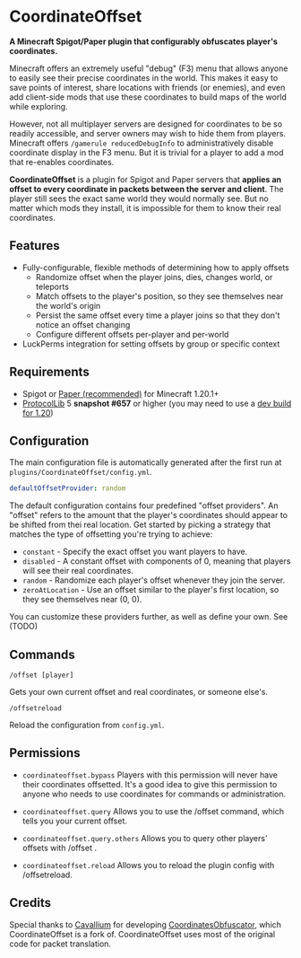 CoordinateOffset
================
**A Minecraft Spigot/Paper plugin that configurably obfuscates player's coordinates.**

Minecraft offers an extremely useful "debug" (F3) menu that allows anyone to easily see their precise coordinates in the
world. This makes it easy to save points of interest, share locations with friends (or enemies), and even add
client-side mods that use these coordinates to build maps of the world while exploring.

However, not all multiplayer servers are designed for coordinates to be so readily accessible, and server owners may
wish to hide them from players. Minecraft offers `/gamerule reducedDebugInfo` to administratively disable coordinate
display in the F3 menu. But it is trivial for a player to add a mod that re-enables coordinates.

**CoordinateOffset** is a plugin for Spigot and Paper servers that **applies an offset to every coordinate in packets
between the server and client**. The player still sees the exact same world they would normally see. But no matter which
mods they install, it is impossible for them to know their real coordinates.

Features
--------
* Fully-configurable, flexible methods of determining how to apply offsets
  * Randomize offset when the player joins, dies, changes world, or teleports
  * Match offsets to the player's position, so they see themselves near the world's origin
  * Persist the same offset every time a player joins so that they don't notice an offset changing
  * Configure different offsets per-player and per-world
* LuckPerms integration for setting offsets by group or specific context

Requirements
------------
* Spigot or [Paper (recommended)](https://papermc.io/) for Minecraft 1.20.1+
* [ProtocolLib](https://www.spigotmc.org/resources/protocollib.1997/) 5 **snapshot #657** or higher (you may need 
  to use a [dev build for 1.20](https://ci.dmulloy2.net/job/ProtocolLib/))

Configuration
-------------
The main configuration file is automatically generated after the first run at `plugins/CoordinateOffset/config.yml`.

```yaml
defaultOffsetProvider: random
```

The default configuration contains four predefined "offset providers". An "offset" refers to the amount that the
player's coordinates should appear to be shifted from thei real location. Get started by picking a strategy that matches
the type of offsetting you're trying to achieve:
* `constant` - Specify the exact offset you want players to have.
* `disabled` - A constant offset with components of 0, meaning that players will see their real coordinates.
* `random` - Randomize each player's offset whenever they join the server.
* `zeroAtLocation` - Use an offset similar to the player's first location, so they see themselves near (0, 0).

You can customize these providers further, as well as define your own. See (TODO)

Commands
--------
```
/offset [player]
```
Gets your own current offset and real coordinates, or someone else's.

```
/offsetreload
```
Reload the configuration from `config.yml`.

Permissions
-----------
* `coordinateoffset.bypass`
Players with this permission will never have their coordinates offsetted.
It's a good idea to give this permission to anyone who needs to use coordinates for commands or administration.

* `coordinateoffset.query`
Allows you to use the /offset command, which tells you your current offset.

* `coordinateoffset.query.others`
Allows you to query other players' offsets with /offset <name>.

* `coordinateoffset.reload`
  Allows you to reload the plugin config with /offsetreload.

Credits
-------
Special thanks to [Cavallium](https://github.com/cavallium) for developing
[CoordinatesObfuscator](https://github.com/cavallium/CoordinatesObfuscator), which CoordinateOffset is a fork of.
CoordinateOffset uses most of the original code for packet translation.
